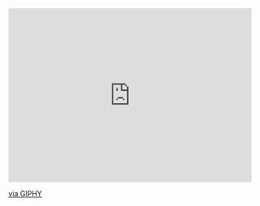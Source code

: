 <iframe src="https://giphy.com/embed/g3bKgbTctP1kI" width="480" height="343" frameBorder="0" class="giphy-embed" allowFullScreen></iframe><p><a href="https://giphy.com/gifs/children-g3bKgbTctP1kI">via GIPHY</a></p>
